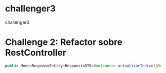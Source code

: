 # challenger3
challenger3


# Challenge 2: Refactor sobre RestController

```java
public Mono<ResponseEntity<RespuestaDTO<Boolean>>> actualizarIndice(@RequestBody UpdateAlgoliaPagesIndexDTO updateAlgoliaPagesIndexDTO) throws CcbException, JsonProcessingException
